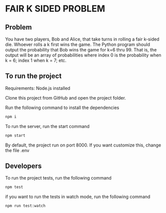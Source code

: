 # FAIR K SIDED PROBLEM

## Problem
You have two players, Bob and Alice, that take turns in rolling a fair k-sided die. Whoever rolls a k first wins the game. The Python program should output the probability that Bob wins the game for k=6 thru 99. That is, the output will be an array of probabilities where index 0 is the probability when k = 6; index 1 when k = 7; etc.

## To run the project

Requirements: Node.js installed

Clone this project from GitHub and open the project folder.

Run the following command to install the dependencies

```bash
npm i
```

To run the server, run the start command
```bash
npm start
```

By default, the project run on port 8000. If you want customize this, change the file .env

## Developers

To run the project tests, run the following command

```bash
npm test
```

if you want to run the tests in watch mode, run the following command

```bash
npm run test:watch
```
